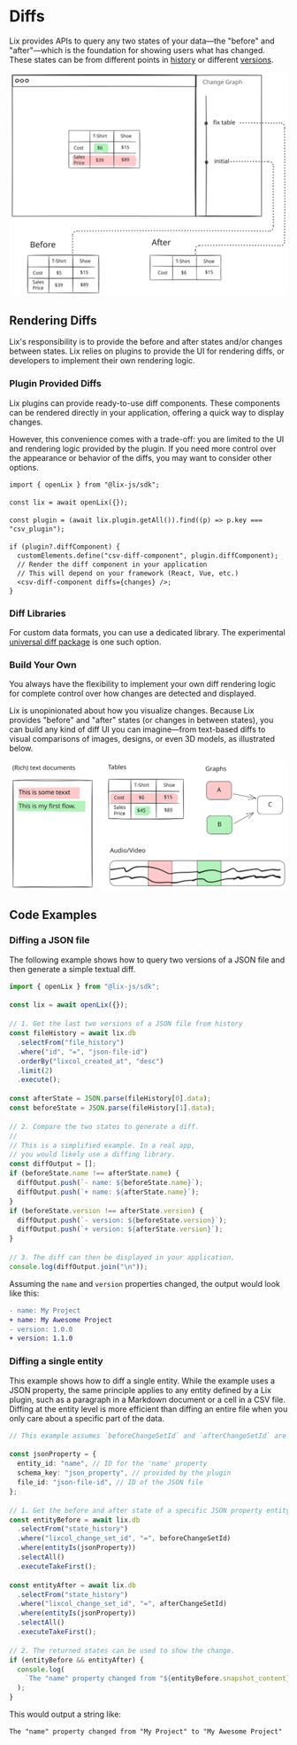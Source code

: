 # Diffs

Lix provides APIs to query any two states of your data—the "before" and "after"—which is the foundation for showing users what has changed. These states can be from different points in [history](./history.md) or different [versions](./versions.md).

![Diff](../../assets/diff.svg)

## Rendering Diffs

Lix's responsibility is to provide the before and after states and/or changes between states. Lix relies on plugins to provide the UI for rendering diffs, or developers to implement their own rendering logic.

### Plugin Provided Diffs

Lix plugins can provide ready-to-use diff components. These components can be rendered directly in your application, offering a quick way to display changes.

However, this convenience comes with a trade-off: you are limited to the UI and rendering logic provided by the plugin. If you need more control over the appearance or behavior of the diffs, you may want to consider other options.

```tsx
import { openLix } from "@lix-js/sdk";

const lix = await openLix({});

const plugin = (await lix.plugin.getAll()).find((p) => p.key === "csv_plugin");

if (plugin?.diffComponent) {
  customElements.define("csv-diff-component", plugin.diffComponent);
  // Render the diff component in your application
  // This will depend on your framework (React, Vue, etc.)
  <csv-diff-component diffs={changes} />;
}
```

### Diff Libraries

For custom data formats, you can use a dedicated library. The experimental [universal diff package](https://github.com/opral/monorepo/tree/main/packages/lix/universal-diff) is one such option.

### Build Your Own

You always have the flexibility to implement your own diff rendering logic for complete control over how changes are detected and displayed. 

Lix is unopinionated about how you visualize changes. Because Lix provides "before" and "after" states (or changes in between states), you can build any kind of diff UI you can imagine—from text-based diffs to visual comparisons of images, designs, or even 3D models, as illustrated below.

![Diffs come in many different types](../../assets/diffs-many-types.svg)

## Code Examples

### Diffing a JSON file

The following example shows how to query two versions of a JSON file and then generate a simple textual diff.

```ts
import { openLix } from "@lix-js/sdk";

const lix = await openLix({});

// 1. Get the last two versions of a JSON file from history
const fileHistory = await lix.db
  .selectFrom("file_history")
  .where("id", "=", "json-file-id")
  .orderBy("lixcol_created_at", "desc")
  .limit(2)
  .execute();

const afterState = JSON.parse(fileHistory[0].data);
const beforeState = JSON.parse(fileHistory[1].data);

// 2. Compare the two states to generate a diff.
//
// This is a simplified example. In a real app,
// you would likely use a diffing library.
const diffOutput = [];
if (beforeState.name !== afterState.name) {
  diffOutput.push(`- name: ${beforeState.name}`);
  diffOutput.push(`+ name: ${afterState.name}`);
}
if (beforeState.version !== afterState.version) {
  diffOutput.push(`- version: ${beforeState.version}`);
  diffOutput.push(`+ version: ${afterState.version}`);
}

// 3. The diff can then be displayed in your application.
console.log(diffOutput.join("\n"));
```

Assuming the `name` and `version` properties changed, the output would look like this:

```diff
- name: My Project
+ name: My Awesome Project
- version: 1.0.0
+ version: 1.1.0

```

### Diffing a single entity

This example shows how to diff a single entity. While the example uses a JSON property, the same principle applies to any entity defined by a Lix plugin, such as a paragraph in a Markdown document or a cell in a CSV file. Diffing at the entity level is more efficient than diffing an entire file when you only care about a specific part of the data.

```ts
// This example assumes `beforeChangeSetId` and `afterChangeSetId` are known.

const jsonProperty = {
  entity_id: "name", // ID for the 'name' property
  schema_key: "json_property", // provided by the plugin
  file_id: "json-file-id", // ID of the JSON file
};

// 1. Get the before and after state of a specific JSON property entity
const entityBefore = await lix.db
  .selectFrom("state_history")
  .where("lixcol_change_set_id", "=", beforeChangeSetId)
  .where(entityIs(jsonProperty))
  .selectAll()
  .executeTakeFirst();

const entityAfter = await lix.db
  .selectFrom("state_history")
  .where("lixcol_change_set_id", "=", afterChangeSetId)
  .where(entityIs(jsonProperty))
  .selectAll()
  .executeTakeFirst();

// 2. The returned states can be used to show the change.
if (entityBefore && entityAfter) {
  console.log(
    `The "name" property changed from "${entityBefore.snapshot_content}" to "${entityAfter.snapshot_content}"`
  );
}
```

This would output a string like:

```
The "name" property changed from "My Project" to "My Awesome Project"
```
